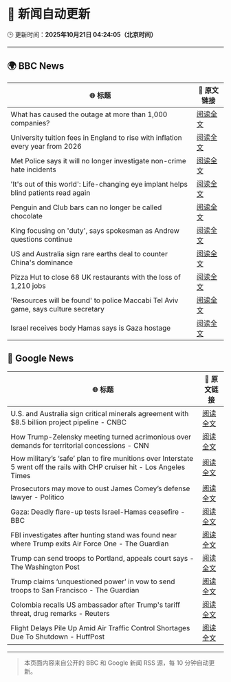 # 🧠 新闻自动更新

🕒 更新时间：**2025年10月21日 04:24:05（北京时间）**

---

## 🌍 BBC News

| 🌐 标题 | 🔗 原文链接 |
|--------|-------------|
| What has caused the outage at more than 1,000 companies? | [阅读全文](https://www.bbc.com/news/articles/cev1en9077ro?at_medium=RSS&at_campaign=rss) |
| University tuition fees in England to rise with inflation every year from 2026 | [阅读全文](https://www.bbc.com/news/articles/cgkzj87n8rdo?at_medium=RSS&at_campaign=rss) |
| Met Police says it will no longer investigate non-crime hate incidents | [阅读全文](https://www.bbc.com/news/articles/cwyp1gk0n23o?at_medium=RSS&at_campaign=rss) |
| 'It's out of this world': Life-changing eye implant helps blind patients read again | [阅读全文](https://www.bbc.com/news/articles/c0qpz39jpj7o?at_medium=RSS&at_campaign=rss) |
| Penguin and Club bars can no longer be called chocolate | [阅读全文](https://www.bbc.com/news/articles/c86737yg3jlo?at_medium=RSS&at_campaign=rss) |
| King focusing on 'duty', says spokesman as Andrew questions continue | [阅读全文](https://www.bbc.com/news/articles/c4gzp6xgdx4o?at_medium=RSS&at_campaign=rss) |
| US and Australia sign rare earths deal to counter China's dominance | [阅读全文](https://www.bbc.com/news/articles/cly9kvrdk2xo?at_medium=RSS&at_campaign=rss) |
| Pizza Hut to close 68 UK restaurants with the loss of 1,210 jobs | [阅读全文](https://www.bbc.com/news/articles/c07mk59pzkpo?at_medium=RSS&at_campaign=rss) |
| 'Resources will be found' to police Maccabi Tel Aviv game, says culture secretary | [阅读全文](https://www.bbc.com/news/articles/cj971rwyzlgo?at_medium=RSS&at_campaign=rss) |
| Israel receives body Hamas says is Gaza hostage | [阅读全文](https://www.bbc.com/news/articles/cew45zp1228o?at_medium=RSS&at_campaign=rss) |

## 📰 Google News

| 🌐 标题 | 🔗 原文链接 |
|--------|-------------|
| U.S. and Australia sign critical minerals agreement with $8.5 billion project pipeline - CNBC | [阅读全文](https://news.google.com/rss/articles/CBMikgFBVV95cUxNQzdodTd2ajVaXzNkaDZaRlhtWTM2RFozSy1QV3dWenRXOGdORDFFNnZOcnVlN2kwM09hNXlHUjMzS0QxOHZIRlQ5cld6ZnQ0QjBQdWV5Zm5XYUtHQl9veWYxT0dYRTVTOFJqd29rYXJTYmNEZXlxYVRkWFprS0ZPNkpOQWszeklfT0plWHdpZzRZUdIBlwFBVV95cUxOLTZvY1NJUEhvM3A1MUtoenI3SnluVHdFUXNfSF9iUGM0NzVvUjNHLWxtS1lLMjBJS3J3S2paNFRPa3JGTXJBOGI5cWxvMkVaQ1JVT3hPc1ZsaU9iaHM4aG1fS2Qxd0dJVFBXdDlwQmFOQVhMZnYwRHNFR29zOTJBZ2hkcVhPUFNLV3VoZ1VhRGRTelNJYldB?oc=5) |
| How Trump-Zelensky meeting turned acrimonious over demands for territorial concessions - CNN | [阅读全文](https://news.google.com/rss/articles/CBMijwFBVV95cUxQRXJEeVVXWU5tTVMwUkRUNkU5d3FiLV9pMmJDNXFENEh1M0NiYi1VdmtPZ0FXZmtjdmFsd3pLVnJRaW04SXFwT192Vi13OXN5UkpJZEZzZjFsM1lJUUZiVmZEQ1VXbkFJUExzZEZpcEpqLW1PTU1Ia2d0UlV2dkNpV2xhSzc1Qzdtd0dXSXpxaw?oc=5) |
| How military’s ‘safe’ plan to fire munitions over Interstate 5 went off the rails with CHP cruiser hit - Los Angeles Times | [阅读全文](https://news.google.com/rss/articles/CBMinwFBVV95cUxQbXVSYm1TYkZJVHotWGZuV3pSSzF0eUZtUjdMQ0ZVRGxnUkFuRHVhUFdsQnk2cm5VMVpyMzhfazZkeW5aemlKZGVVbU1oWjdLQXgtdXFVaVZZT2VxN1RpT1pfakJOaWU4Tk00dWxKZ091MGlicjNmdTd0UFpvQ0pXb0VERnEzVEVnY0xNZzNtM2JxNExvcUF2Umx6eXRrQkU?oc=5) |
| Prosecutors may move to oust James Comey’s defense lawyer - Politico | [阅读全文](https://news.google.com/rss/articles/CBMiigFBVV95cUxQaEZHWmxDT3FEdnFNOE5FN2V0QWtWQWJSVU11bE1HQXdhWG1JcEk3RjhXLUZDX2NlZTN6aElZMHltc1E4YUZqNDNqMDVLSmpObGxWX2FmRFZpd25YOUdRVmd2bTliM0JHSzFXQ1F3OXJRanZHekl5ZUFsb0FDNmpZQlpzVUVKb1F1SHc?oc=5) |
| Gaza: Deadly flare-up tests Israel-Hamas ceasefire - BBC | [阅读全文](https://news.google.com/rss/articles/CBMiWkFVX3lxTE1HakZmcnczRXlaaXhka28tOGc0a2E1a3BSbWJtTXk0STVGcHllSTF1cjMxSXpOMVZ3UmdvbTVCcmUxZlVSYnZlNlk1ZFZxRGNZUmdldWNqNndzd9IBX0FVX3lxTE9LdUpPS2VqRDdHbTMwSTJhY1NGcmhrNkppb1Q1NTQ2TUtweWtTOW9jTDRKWkMwT0FGTVN0eHZpNzdrNWk1UFlZSnNqSFVYc01qS1B6djN6dW83STRIZmlB?oc=5) |
| FBI investigates after hunting stand was found near where Trump exits Air Force One - The Guardian | [阅读全文](https://news.google.com/rss/articles/CBMiigFBVV95cUxNand4MHJtQlY0c3hMNkMtT1dOQXpWaUx0QS04djZGcUZtSjV4Y0xjUTB3b002a0MtQkpDd1JfN2JrMTdvanhPdWluVFZ1aWpLMWpDUHNxMnVFeGJfWVlRbDVQNktZWFl1aUhyVm5RZGVvWXoxSWhJanBTVHo3bWNMdzlOdW5qbWctanc?oc=5) |
| Trump can send troops to Portland, appeals court says - The Washington Post | [阅读全文](https://news.google.com/rss/articles/CBMimgFBVV95cUxNYU1JcEw2ZU42dElWTXFHNVRma3ZKdV9LajAtV2QtQm1wV1ktaGVXa242aVhGbEhCSVBPbzdra1lhQXNJcE5JTklTdTh3bnZPc2JIZlBFTjU3VjVmcGVwanU1NXFGaVd0WV91dGFhc0FlQ2tTc3lyNl8tNDdhWWRNUTM0ZTc4R0tLeWhzVWhzTGxUZWhTek5ZQmp3?oc=5) |
| Trump claims ‘unquestioned power’ in vow to send troops to San Francisco - The Guardian | [阅读全文](https://news.google.com/rss/articles/CBMif0FVX3lxTE52bGlvNUhud0ZFTjdUOHduLTJ2b1VyT2tCM2ozcEZzbk1nTlJWLWMtNVdiUGQtZ1M3Sm5hbk9DSFl0X2h3OVVla1pqMnN1dTN2NkpvanZvdTNZVmM4S3M4ZHI2VFItRnc4ekZBZXRTYjBMeFBWclkteHZmWmJEZ1U?oc=5) |
| Colombia recalls US ambassador after Trump's tariff threat, drug remarks - Reuters | [阅读全文](https://news.google.com/rss/articles/CBMipgFBVV95cUxNV1RXYmF5TWI3VkczVWs4a0JYUFZteHg0NGZickQwNlJ5TnBZOE83MUtNZFNLRUp5R2NrU1ppa1h2UGV2REFnbV9acndhc2x5RTRpYl9qcTRqZzZhR0poc29RTkFTaHdaNG55TWdSUmRqTVdMMWlMZTdVUFlvZ05ZYmlXWDRSRlpBbXU4NnVNZjhYanZ1bGU1ZTRaXzlzY0tjSEdJeU93?oc=5) |
| Flight Delays Pile Up Amid Air Traffic Control Shortages Due To Shutdown - HuffPost | [阅读全文](https://news.google.com/rss/articles/CBMimwFBVV95cUxNV2lhMDBRTkk3X1dwa3dYVUg4Z3hFMWxzVkZGb3U1X3ZucjloODhJcjNLdmktcGxGU084amRQN29tNHVYamQ5ZkRiY1Nkd1VpSUVsdUdvbjk1ZVZfMDF6RC00cGxHQWgwTkdJRkF2V2xSX0owMlJoWjctamVESzhSREV4dC1PYnl6clVkR1plOUZjWFRFZW1MbkZiVdIBoAFBVV95cUxPWWJTNWlBZHFZX0tuMlBuY0lZU2JULUR6VnE0amU1VjZLMjdLbVJNOG4tcW1rU3hOM3YxYUpxMDFqanBJcmhLeDYxb2lrMFNSYUcwOW9lMFU4bnZ4Vnkzamo0dlVNZV9FS2hLX29nNHhuYW5xcGdLanVtd3ExcjBnM2d1X2lLelJLTFRzcVVRNDdsdlpGUkFtSzBxN2N6N2FP?oc=5) |

---
> 本页面内容来自公开的 BBC 和 Google 新闻 RSS 源，每 10 分钟自动更新。